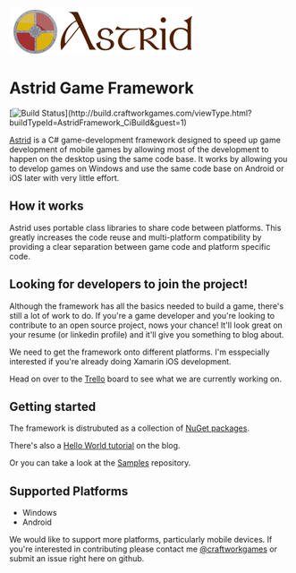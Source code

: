 ![Astid Game Framework](AstridLogo.png)

# Astrid Game Framework

[![Build Status](http://build.craftworkgames.com/app/rest/builds/buildType:(id:AstridFramework_CiBuild)/statusIcon)](http://build.craftworkgames.com/viewType.html?buildTypeId=AstridFramework_CiBuild&guest=1)

[Astrid](http://astrid.craftworkgames.com/) is a C# game-development framework designed to speed up game development of mobile games by allowing most of the development to happen on the desktop using the same code base. It works by allowing you to develop games on Windows and use the same code base on Android or iOS later with very little effort.

## How it works

Astrid uses portable class libraries to share code between platforms. This greatly increases the code reuse and multi-platform compatibility by providing a clear separation between game code and platform specific code.

## Looking for developers to join the project!
 
Although the framework has all the basics needed to build a game, there's still a lot of work to do. If you're a game developer and you're looking to contribute to an open source project, nows your chance! It'll look great on your resume (or linkedin profile) and it'll give you something to blog about.

We need to get the framework onto different platforms.  I'm esspecially interested if you're already doing Xamarin iOS development.

Head on over to the [Trello](https://trello.com/b/egogxXto/astrid-game-framework) board to see what we are currently working on.

## Getting started

The framework is distrubuted as a collection of [NuGet packages](http://astrid.craftworkgames.com/Home/Downloads).

There's also a [Hello World tutorial](blog.craftworkgames.com/getting-started-with-astrid) on the blog.

Or you can take a look at the [Samples](https://github.com/craftworkgames/AstridSamples) repository.

## Supported Platforms

* Windows
* Android

We would like to support more platforms, particularly mobile devices. If you're interested in contributing please contact me [@craftworkgames](https://twitter.com/craftworkgames) or submit an issue right here on github.


 

